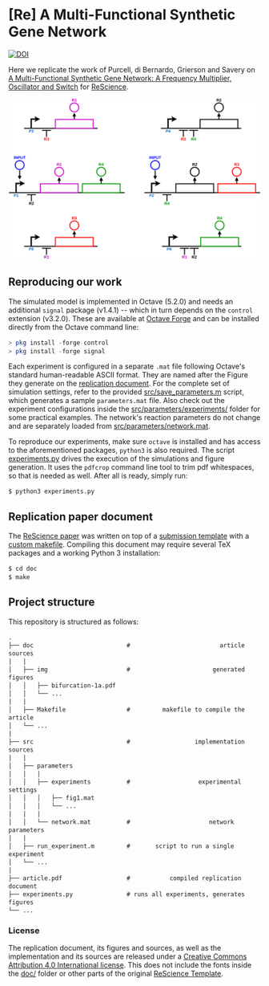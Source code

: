# [Re] A Multi-Functional Synthetic Gene Network

[![DOI](https://zenodo.org/badge/214520225.svg)](https://zenodo.org/badge/latestdoi/214520225)

Here we replicate the work of Purcell, di Bernardo, Grierson and Savery on [A Multi-Functional Synthetic Gene Network: A Frequency Multiplier, Oscillator and Switch](https://dx.doi.org/10.1371%2Fjournal.pone.0016140) for [ReScience](https://rescience.github.io/).

![Network designed by Purcell et al.](network.png)


## Reproducing our work

The simulated model is implemented in Octave (5.2.0) and needs an additional `signal` package (v1.4.1) -- which in turn depends on the `control` extension (v3.2.0).
These are available at [Octave Forge](https://octave.sourceforge.io/) and can be installed directly from the Octave command line:

```octave
> pkg install -forge control
> pkg install -forge signal
```

Each experiment is configured in a separate `.mat` file following Octave's standard human-readable ASCII format.
They are named after the Figure they generate on the [replication document](article.pdf).
For the complete set of simulation settings, refer to the provided [src/save_parameters.m](src/save_parameters.m) script, which generates a sample `parameters.mat` file.
Also check out the experiment configurations inside the [src/parameters/experiments/](src/parameters/experiments/) folder for some practical examples.
The network's reaction parameters do not change and are separately loaded from [src/parameters/network.mat](src/parameters/network.mat).

To reproduce our experiments, make sure `octave` is installed and has access to the aforementioned packages, `python3` is also required.
The script [experiments.py](experiments.py) drives the execution of the simulations and figure generation.
It uses the `pdfcrop` command line tool to trim pdf whitespaces, so that is needed as well.
After all is ready, simply run:

```bash
$ python3 experiments.py
```


## Replication paper document

The [ReScience paper](article.pdf) was written on top of a [submission template](https://github.com/ReScience/template) with a [custom makefile](doc/Makefile).
Compiling this document may require several TeX packages and a working Python 3 installation:

```bash
$ cd doc
$ make
```


## Project structure

This repository is structured as follows:

```
.
├── doc                          #                         article sources
|   |
│   ├── img                      #                       generated figures
│   │   ├── bifurcation-1a.pdf
│   │   └── ...
|   |
│   ├── Makefile                 #         makefile to compile the article
│   └── ...
|
├── src                          #                  implementation sources
|   |
│   ├── parameters
|   |   |
│   │   ├── experiments          #                   experimental settings
│   │   │   ├── fig1.mat
│   │   │   └── ...
|   |   |
│   │   └── network.mat          #                      network parameters
|   |
│   ├── run_experiment.m         #       script to run a single experiment
│   └── ...
|
├── article.pdf                  #           compiled replication document
├── experiments.py               # runs all experiments, generates figures
└── ...
```


### License

The replication document, its figures and sources, as well as the implementation and its sources are released under a [Creative Commons Attribution 4.0 International license](LICENSE).
This does not include the fonts inside the [doc/](doc/) folder or other parts of the original [ReScience Template](https://github.com/ReScience/template).
